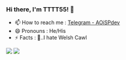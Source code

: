 ### Hi there, I'm TTTT55! 👋

- 📫 How to reach me : [Telegram - AOiSPdev](https://t.me/AOiSPdev)
- 😄 Pronouns : He/His 
- ⚡ Facts : 🤔..I hate Welsh Cawl

<img src="https://github-readme-stats.vercel.app/api?username=TTTT55&bg_color=30,e96443,904e95&title_color=fad000&text_color=75eeb2&icon_clor=0480ef">
<img src="https://github-readme-stats.vercel.app/api/top-langs/?username=TTTT55&layout=compact&bg_color=30,e96443,904e95&title_color=fad000&text_color=75eeb2&icon_clor=0480ef&langs_count=8">
